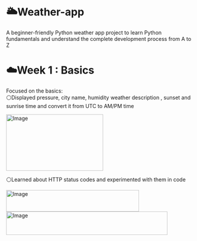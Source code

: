 # 🌥️Weather-app
A beginner-friendly Python weather app project to learn Python fundamentals and understand the complete development process from A to Z

# ☁️Week 1 : Basics
Focused on the basics:  
⚪Displayed pressure, city name, humidity weather description , sunset and sunrise time and convert it from UTC to AM/PM time

<img width="262" height="152" alt="Image" src="https://github.com/user-attachments/assets/4b8de204-3a2d-4fe8-88e9-b7ce79c47484" />

⚪Learned about HTTP status codes and experimented with them in code  

<img width="359" height="58" alt="Image" src="https://github.com/user-attachments/assets/e3a64028-fdd0-4984-be0d-ef3ec59946b7" />

<img width="436" height="63" alt="Image" src="https://github.com/user-attachments/assets/22016cce-7319-4566-90be-0ef427cf8cbf" />

